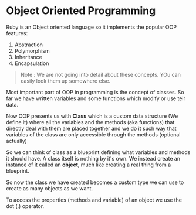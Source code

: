 # Object Oriented Programming

Ruby is an Object oriented language so it implements the popular OOP features:

1. Abstraction
2. Polymorphism
3. Inheritance
4. Encapsulation

> Note : We are not going into detail about these concepts. YOu can easily look them up somewhere else.

Most important part of OOP in programming is the concept of classes. So far we have written variables and some functions which modify or use teir data.

Now OOP presents us with **Class** which is a custom data structure (We define it) where all the variables and the methods (aka functions) that directly deal with them are placed together and we do it such way that variables of the class are only accessible through the methods (optional actually)

So we can think of class as a blueprint defining what variables and methods it should have. A class itself is nothing by it's own. We instead create an instance of it called an **object**, much like creating a real thing from a blueprint.

So now the class we have created becomes a custom type we can use to create as many objects as we want.

To access the properties (methods and variable) of an object we use the dot (.) operator.

